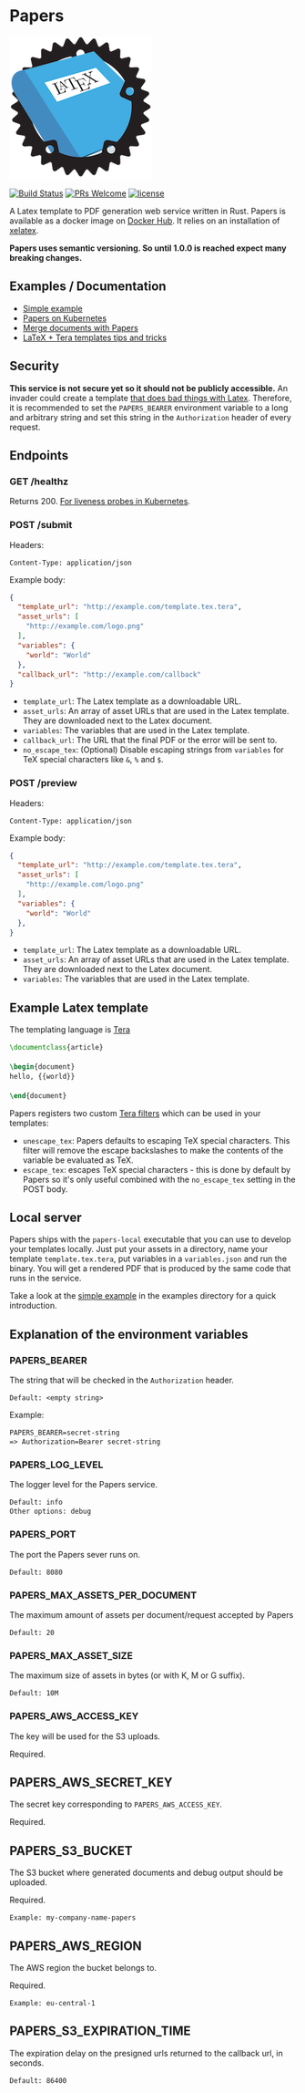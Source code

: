 # Papers

![Papers Logo](logo.png)

[![Build Status](https://travis-ci.org/store2be/pape-rs.svg?branch=master)](https://travis-ci.org/store2be/pape-rs)
[![PRs Welcome](https://img.shields.io/badge/PRs-welcome-brightgreen.svg)](https://github.com/store2be/redux-belt/blob/master/CONTRIBUTING.md)
[![license](https://img.shields.io/github/license/mashape/apistatus.svg?maxAge=2592000)](https://github.com/store2be/pape-rs/blob/master/LICENSE)

A Latex template to PDF generation web service written in Rust. Papers is available as a docker image on [Docker Hub](https://hub.docker.com/r/store2be/pape-rs/). It relies on an installation of [xelatex](https://en.wikipedia.org/wiki/XeTeX).

**Papers uses semantic versioning. So until 1.0.0 is reached expect many breaking changes.**


## Examples / Documentation

* [Simple example](examples/simple)
* [Papers on Kubernetes](examples/kubernetes)
* [Merge documents with Papers](examples/concatenation)
* [LaTeX + Tera templates tips and tricks](https://github.com/store2be/pape-rs/wiki/LaTeX-template-tips-and-tricks)


## Security

**This service is not secure yet so it should not be publicly accessible.** An invader could create a template [that does bad things with Latex](http://www.lieberbiber.de/2017/03/05/arbitrary-code-execution-in-many-tex-distributions/). Therefore, it is recommended to set the `PAPERS_BEARER` environment variable to a long and arbitrary string and set this string in the `Authorization` header of every request.


## Endpoints

### GET /healthz

Returns 200. [For liveness probes in Kubernetes](https://kubernetes.io/docs/tasks/configure-pod-container/configure-liveness-readiness-probes/).


### POST /submit

Headers:

```
Content-Type: application/json
```

Example body:

```json
{
  "template_url": "http://example.com/template.tex.tera",
  "asset_urls": [
    "http://example.com/logo.png"
  ],
  "variables": {
    "world": "World"
  },
  "callback_url": "http://example.com/callback"
}
```

* `template_url`: The Latex template as a downloadable URL.
* `asset_urls`: An array of asset URLs that are used in the Latex template. They are downloaded next to the Latex document.
* `variables`: The variables that are used in the Latex template.
* `callback_url`: The URL that the final PDF or the error will be sent to.
* `no_escape_tex`: (Optional) Disable escaping strings from `variables` for
  TeX special characters like `&`, `%` and `$`.


### POST /preview

Headers:

```
Content-Type: application/json
```

Example body:

```json
{
  "template_url": "http://example.com/template.tex.tera",
  "asset_urls": [
    "http://example.com/logo.png"
  ],
  "variables": {
    "world": "World"
  },
}
```

* `template_url`: The Latex template as a downloadable URL.
* `asset_urls`: An array of asset URLs that are used in the Latex template. They are downloaded next to the Latex document.
* `variables`: The variables that are used in the Latex template.


## Example Latex template

The templating language is [Tera](https://github.com/Keats/tera)

```latex
\documentclass{article}

\begin{document}
hello, {{world}}

\end{document}
```

Papers registers two custom [Tera filters](https://tera.netlify.com/docs/templates/#filters) which can be used in your templates:

- `unescape_tex`: Papers defaults to escaping TeX special characters. This filter will remove the escape backslashes to make the contents of the variable be evaluated as TeX.
- `escape_tex`: escapes TeX special characters - this is done by default by Papers so it's only useful combined with the `no_escape_tex` setting in the POST body.

## Local server

Papers ships with the `papers-local` executable that you can use to develop your templates locally. Just put your assets in a directory, name your template `template.tex.tera`, put variables in a `variables.json` and run the binary. You will get a rendered PDF that is produced by the same code that runs in the service.

Take a look at the [simple example](examples/simple) in the examples directory for a quick introduction.

## Explanation of the environment variables

### PAPERS_BEARER

The string that will be checked in the `Authorization` header.

```
Default: <empty string>
```

Example:
```
PAPERS_BEARER=secret-string
=> Authorization=Bearer secret-string
```

### PAPERS_LOG_LEVEL

The logger level for the Papers service.

```
Default: info
Other options: debug
```

### PAPERS_PORT

The port the Papers sever runs on.

```
Default: 8080
```

### PAPERS_MAX_ASSETS_PER_DOCUMENT

The maximum amount of assets per document/request accepted by Papers

```
Default: 20
```

### PAPERS_MAX_ASSET_SIZE

The maximum size of assets in bytes (or with K, M or G suffix).

```
Default: 10M
```

### PAPERS_AWS_ACCESS_KEY

The key will be used for the S3 uploads.

Required.

## PAPERS_AWS_SECRET_KEY

The secret key corresponding to `PAPERS_AWS_ACCESS_KEY`.

Required.

## PAPERS_S3_BUCKET

The S3 bucket where generated documents and debug output should be uploaded.

Required.

```
Example: my-company-name-papers
```

## PAPERS_AWS_REGION

The AWS region the bucket belongs to.

Required.

```
Example: eu-central-1
```

## PAPERS_S3_EXPIRATION_TIME

The expiration delay on the presigned urls returned to the callback url, in seconds.

```
Default: 86400
```
